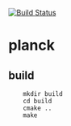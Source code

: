 [![Build Status](https://travis-ci.org/planck-lang/planck.svg?branch=master)](https://travis-ci.org/planck-lang/planck)

# planck

## build
```
    mkdir build
    cd build
    cmake ..
    make
```
